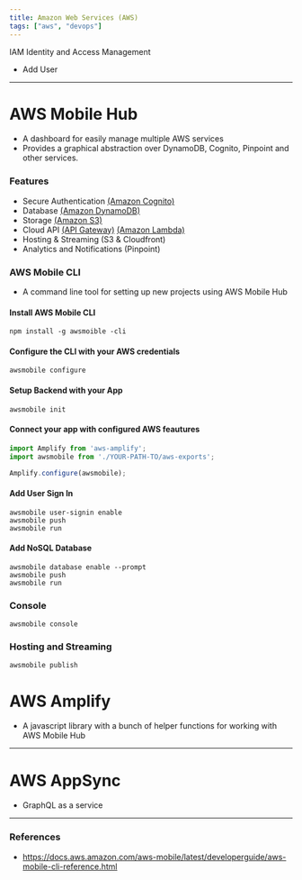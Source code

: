 ```yaml
---
title: Amazon Web Services (AWS)
tags: ["aws", "devops"]
---
```


IAM Identity and Access Management

* Add User

-----

# AWS Mobile Hub
* A dashboard for easily manage multiple AWS services
* Provides a graphical abstraction over DynamoDB, Cognito, Pinpoint and other services.

### Features
* Secure Authentication [(Amazon Cognito)](https://aws.amazon.com/cognito/pricing/)
* Database [(Amazon DynamoDB)](https://aws.amazon.com/dynamodb/pricing/)
* Storage [(Amazon S3)](https://aws.amazon.com/s3/pricing/)
* Cloud API [(API Gateway)](https://aws.amazon.com/api-gateway/pricing/) [(Amazon Lambda)](https://aws.amazon.com/lambda/pricing/)
* Hosting & Streaming (S3 & Cloudfront)
* Analytics and Notifications (Pinpoint)

### AWS Mobile CLI
* A command line tool for setting up new projects using AWS Mobile Hub

#### Install AWS Mobile CLI

```
npm install -g awsmoible -cli
```

#### Configure the CLI with your AWS credentials

```
awsmobile configure
```

#### Setup Backend with your App

```
awsmobile init
```

#### Connect your app with configured AWS feautures

```javascript
import Amplify from 'aws-amplify';
import awsmobile from './YOUR-PATH-TO/aws-exports';

Amplify.configure(awsmobile);
```

#### Add User Sign In

```
awsmobile user-signin enable
awsmobile push
awsmobile run
```

#### Add NoSQL Database

```
awsmobile database enable --prompt
awsmobile push
awsmobile run
```

### Console
```
awsmobile console
```

### Hosting and Streaming
```
awsmobile publish
```

# AWS Amplify

* A javascript library with a bunch of helper functions for working with AWS Mobile Hub

-----

# AWS AppSync
* GraphQL as a service

-----

### References

* https://docs.aws.amazon.com/aws-mobile/latest/developerguide/aws-mobile-cli-reference.html
